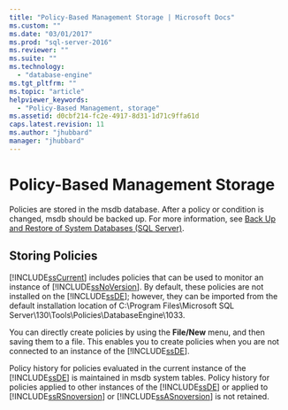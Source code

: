 ```yaml
---
title: "Policy-Based Management Storage | Microsoft Docs"
ms.custom: ""
ms.date: "03/01/2017"
ms.prod: "sql-server-2016"
ms.reviewer: ""
ms.suite: ""
ms.technology: 
  - "database-engine"
ms.tgt_pltfrm: ""
ms.topic: "article"
helpviewer_keywords: 
  - "Policy-Based Management, storage"
ms.assetid: d0cbf214-fc2e-4917-8d31-1d71c9ffa61d
caps.latest.revision: 11
ms.author: "jhubbard"
manager: "jhubbard"
---
```

# Policy-Based Management Storage
  Policies are stored in the msdb database. After a policy or condition is changed, msdb should be backed up. For more information, see [Back Up and Restore of System Databases &#40;SQL Server&#41;](../../relational-databases/backup-restore/back-up-and-restore-of-system-databases-sql-server.md).  
  
## Storing Policies  
 [!INCLUDE[ssCurrent](../../a9notintoc/includes/sscurrent-md.md)] includes policies that can be used to monitor an instance of [!INCLUDE[ssNoVersion](../../a9notintoc/includes/ssnoversion-md.md)]. By default, these policies are not installed on the [!INCLUDE[ssDE](../../a9notintoc/includes/ssde-md.md)]; however, they can be imported from the default installation location of C:\Program Files\Microsoft SQL Server\130\Tools\Policies\DatabaseEngine\1033.  
  
 You can directly create policies by using the **File/New** menu, and then saving them to a file. This enables you to create policies when you are not connected to an instance of the [!INCLUDE[ssDE](../../a9notintoc/includes/ssde-md.md)].  
  
 Policy history for policies evaluated in the current instance of the [!INCLUDE[ssDE](../../a9notintoc/includes/ssde-md.md)] is maintained in msdb system tables. Policy history for policies applied to other instances of the [!INCLUDE[ssDE](../../a9notintoc/includes/ssde-md.md)] or applied to [!INCLUDE[ssRSnoversion](../../a9notintoc/includes/ssrsnoversion-md.md)] or [!INCLUDE[ssASnoversion](../../a9notintoc/includes/ssasnoversion-md.md)] is not retained.  
  
  